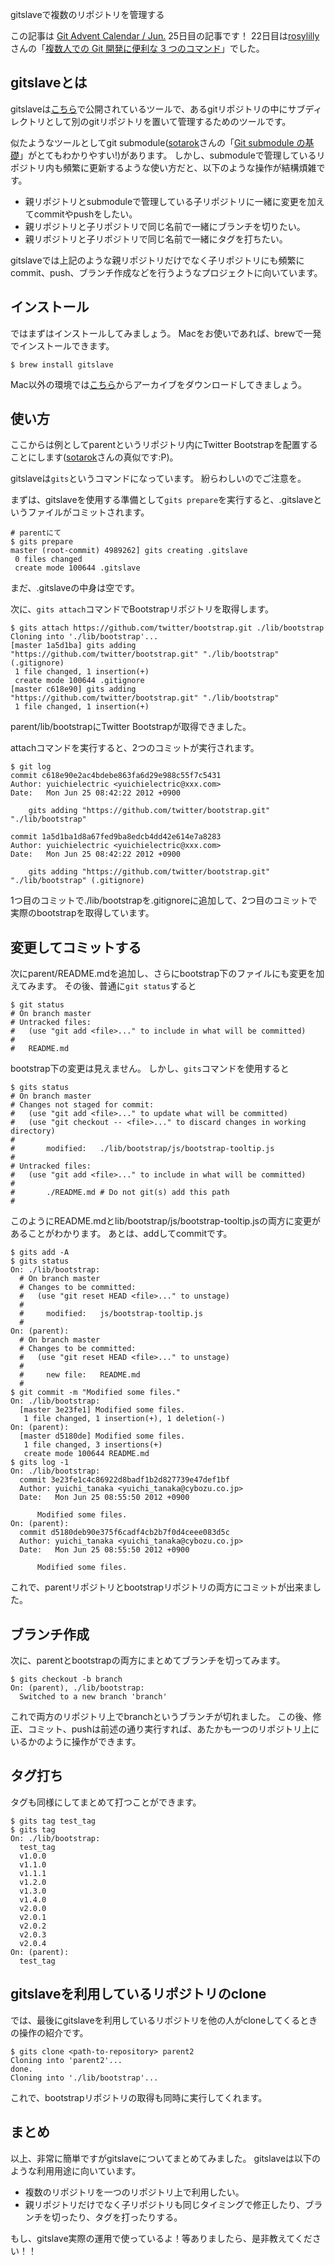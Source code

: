 gitslaveで複数のリポジトリを管理する

この記事は [Git Advent Calendar / Jun.](http://qiita.com/advent-calendar/git) 25日目の記事です！
22日目は[rosylilly](http://qiita.com/users/rosylilly)さんの「[複数人での Git 開発に便利な 3 つのコマンド](http://qiita.com/items/9648ad2c8aa53465372b)」でした。

## gitslaveとは

gitslaveは[こちら](http://gitslave.sourceforge.net/)で公開されているツールで、あるgitリポジトリの中にサブディレクトリとして別のgitリポジトリを置いて管理するためのツールです。

似たようなツールとしてgit submodule([sotarok](http://qiita.com/users/sotarok)さんの「[Git submodule の基礎](http://qiita.com/items/0d525e568a6088f6f6bb)」がとてもわかりやすい!)があります。
しかし、submoduleで管理しているリポジトリ内も頻繁に更新するような使い方だと、以下のような操作が結構煩雑です。

* 親リポジトリとsubmoduleで管理している子リポジトリに一緒に変更を加えてcommitやpushをしたい。
* 親リポジトリと子リポジトリで同じ名前で一緒にブランチを切りたい。
* 親リポジトリと子リポジトリで同じ名前で一緒にタグを打ちたい。

gitslaveでは上記のような親リポジトリだけでなく子リポジトリにも頻繁にcommit、push、ブランチ作成などを行うようなプロジェクトに向いています。


## インストール

ではまずはインストールしてみましょう。
Macをお使いであれば、brewで一発でインストールできます。

```bash:
$ brew install gitslave
```

Mac以外の環境では[こちら](http://sourceforge.net/projects/gitslave/files/)からアーカイブをダウンロードしてきましょう。

## 使い方

ここからは例としてparentというリポジトリ内にTwitter Bootstrapを配置することにします([sotarok](http://qiita.com/users/sotarok)さんの真似です:P)。

gitslaveは`gits`というコマンドになっています。
紛らわしいのでご注意を。

まずは、gitslaveを使用する準備として`gits prepare`を実行すると、.gitslaveというファイルがコミットされます。

```bash:
# parentにて
$ gits prepare
master (root-commit) 4989262] gits creating .gitslave
 0 files changed
 create mode 100644 .gitslave
```

まだ、.gitslaveの中身は空です。

次に、`gits attach`コマンドでBootstrapリポジトリを取得します。

```bash:
$ gits attach https://github.com/twitter/bootstrap.git ./lib/bootstrap
Cloning into './lib/bootstrap'...
[master 1a5d1ba] gits adding "https://github.com/twitter/bootstrap.git" "./lib/bootstrap" (.gitignore)
 1 file changed, 1 insertion(+)
 create mode 100644 .gitignore
[master c618e90] gits adding "https://github.com/twitter/bootstrap.git" "./lib/bootstrap"
 1 file changed, 1 insertion(+)
```

parent/lib/bootstrapにTwitter Bootstrapが取得できました。

attachコマンドを実行すると、2つのコミットが実行されます。

```bash:
$ git log
commit c618e90e2ac4bdebe863fa6d29e988c55f7c5431
Author: yuichielectric <yuichielectric@xxx.com>
Date:   Mon Jun 25 08:42:22 2012 +0900

    gits adding "https://github.com/twitter/bootstrap.git" "./lib/bootstrap"

commit 1a5d1ba1d8a67fed9ba8edcb4dd42e614e7a8283
Author: yuichielectric <yuichielectric@xxx.com>
Date:   Mon Jun 25 08:42:22 2012 +0900

    gits adding "https://github.com/twitter/bootstrap.git" "./lib/bootstrap" (.gitignore)
```

1つ目のコミットで./lib/bootstrapを.gitignoreに追加して、2つ目のコミットで実際のbootstrapを取得しています。

## 変更してコミットする

次にparent/README.mdを追加し、さらにbootstrap下のファイルにも変更を加えてみます。
その後、普通に`git status`すると

```bash:
$ git status
# On branch master
# Untracked files:
#   (use "git add <file>..." to include in what will be committed)
#
#	README.md
```

bootstrap下の変更は見えません。
しかし、`gits`コマンドを使用すると

```bash:
$ gits status
# On branch master
# Changes not staged for commit:
#   (use "git add <file>..." to update what will be committed)
#   (use "git checkout -- <file>..." to discard changes in working directory)
#
#       modified:   ./lib/bootstrap/js/bootstrap-tooltip.js
#
# Untracked files:
#   (use "git add <file>..." to include in what will be committed)
#
#       ./README.md # Do not git(s) add this path
#
```

このようにREADME.mdとlib/bootstrap/js/bootstrap-tooltip.jsの両方に変更があることがわかります。
あとは、addしてcommitです。

```bash:
$ gits add -A
$ gits status
On: ./lib/bootstrap:
  # On branch master
  # Changes to be committed:
  #   (use "git reset HEAD <file>..." to unstage)
  #
  #     modified:   js/bootstrap-tooltip.js
  #
On: (parent):
  # On branch master
  # Changes to be committed:
  #   (use "git reset HEAD <file>..." to unstage)
  #
  #     new file:   README.md
  #
$ git commit -m "Modified some files."
On: ./lib/bootstrap:
  [master 3e23fe1] Modified some files.
   1 file changed, 1 insertion(+), 1 deletion(-)
On: (parent):
  [master d5180de] Modified some files.
   1 file changed, 3 insertions(+)
   create mode 100644 README.md
$ gits log -1
On: ./lib/bootstrap:
  commit 3e23fe1c4c86922d8badf1b2d827739e47def1bf
  Author: yuichi_tanaka <yuichi_tanaka@cybozu.co.jp>
  Date:   Mon Jun 25 08:55:50 2012 +0900
  
      Modified some files.
On: (parent):
  commit d5180deb90e375f6cadf4cb2b7f0d4ceee083d5c
  Author: yuichi_tanaka <yuichi_tanaka@cybozu.co.jp>
  Date:   Mon Jun 25 08:55:50 2012 +0900
  
      Modified some files.
```

これで、parentリポジトリとbootstrapリポジトリの両方にコミットが出来ました。

## ブランチ作成

次に、parentとbootstrapの両方にまとめてブランチを切ってみます。

```bash:
$ gits checkout -b branch
On: (parent), ./lib/bootstrap:
  Switched to a new branch 'branch'
```

これで両方のリポジトリ上でbranchというブランチが切れました。
この後、修正、コミット、pushは前述の通り実行すれば、あたかも一つのリポジトリ上にいるかのように操作ができます。

## タグ打ち

タグも同様にしてまとめて打つことができます。

```bash:
$ gits tag test_tag
$ gits tag
On: ./lib/bootstrap:
  test_tag
  v1.0.0
  v1.1.0
  v1.1.1
  v1.2.0
  v1.3.0
  v1.4.0
  v2.0.0
  v2.0.1
  v2.0.2
  v2.0.3
  v2.0.4
On: (parent):
  test_tag
```

## gitslaveを利用しているリポジトリのclone

では、最後にgitslaveを利用しているリポジトリを他の人がcloneしてくるときの操作の紹介です。

```bash:
$ gits clone <path-to-repository> parent2
Cloning into 'parent2'...
done.
Cloning into './lib/bootstrap'...
```

これで、bootstrapリポジトリの取得も同時に実行してくれます。

## まとめ

以上、非常に簡単ですがgitslaveについてまとめてみました。
gitslaveは以下のような利用用途に向いています。

* 複数のリポジトリを一つのリポジトリ上で利用したい。
* 親リポジトリだけでなく子リポジトリも同じタイミングで修正したり、ブランチを切ったり、タグを打ったりする。

もし、gitslave実際の運用で使っているよ！等ありましたら、是非教えてください！！
